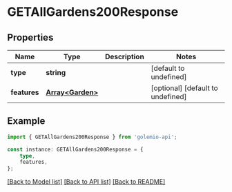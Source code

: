 # GETAllGardens200Response


## Properties

Name | Type | Description | Notes
------------ | ------------- | ------------- | -------------
**type** | **string** |  | [default to undefined]
**features** | [**Array&lt;Garden&gt;**](Garden.md) |  | [optional] [default to undefined]

## Example

```typescript
import { GETAllGardens200Response } from 'golemio-api';

const instance: GETAllGardens200Response = {
    type,
    features,
};
```

[[Back to Model list]](../README.md#documentation-for-models) [[Back to API list]](../README.md#documentation-for-api-endpoints) [[Back to README]](../README.md)
